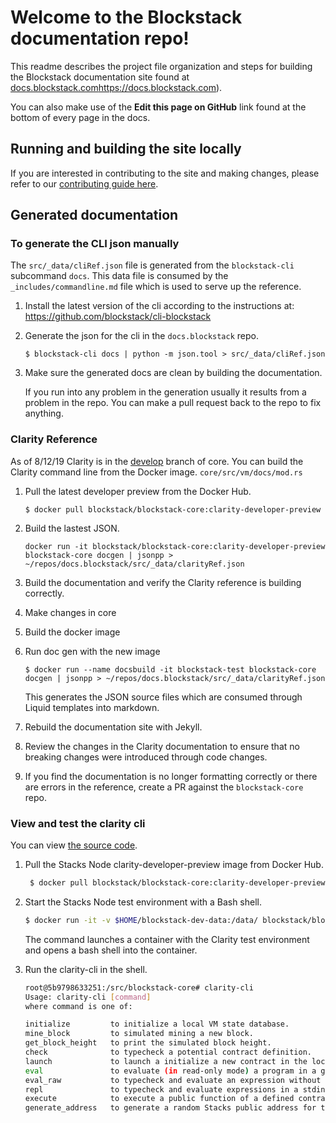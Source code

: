 # Welcome to the Blockstack documentation repo!

This readme describes the project file organization and steps for building the Blockstack documentation site found at [docs.blockstack.com]()https://docs.blockstack.com).

You can also make use of the **Edit this page on GitHub** link found at the bottom of every page in the docs.

## Running and building the site locally

If you are interested in contributing to the site and making changes, please refer to our [contributing guide here](https://docs.blockstack.org/ecosystem/contributing).

## Generated documentation

### To generate the CLI json manually

The `src/_data/cliRef.json` file is generated from the `blockstack-cli` subcommand `docs`. This data file is consumed by the `_includes/commandline.md` file which is used to serve up the reference.

1. Install the latest version of the cli according to the instructions at: https://github.com/blockstack/cli-blockstack

2. Generate the json for the cli in the `docs.blockstack` repo.

   ```
   $ blockstack-cli docs | python -m json.tool > src/_data/cliRef.json
   ```

3. Make sure the generated docs are clean by building the documentation.

   If you run into any problem in the generation usually it results from a problem in the repo. You can make a pull request back to the repo to fix anything.

### Clarity Reference

As of 8/12/19 Clarity is in the [develop](https://github.com/blockstack/blockstack-core/tree/develop) branch of core. You can build the Clarity command line from the Docker image. `core/src/vm/docs/mod.rs`

1. Pull the latest developer preview from the Docker Hub.

   ```
   $ docker pull blockstack/blockstack-core:clarity-developer-preview
   ```

2. Build the lastest JSON.

   ```
   docker run -it blockstack/blockstack-core:clarity-developer-preview blockstack-core docgen | jsonpp > ~/repos/docs.blockstack/src/_data/clarityRef.json
   ```

3. Build the documentation and verify the Clarity reference is building correctly.

4. Make changes in core
5. Build the docker image
6. Run doc gen with the new image

   ```
   $ docker run --name docsbuild -it blockstack-test blockstack-core docgen | jsonpp > ~/repos/docs.blockstack/src/_data/clarityRef.json
   ```

   This generates the JSON source files which are consumed through Liquid templates into markdown.

7. Rebuild the documentation site with Jekyll.

8. Review the changes in the Clarity documentation to ensure that no breaking changes were introduced through code changes.

9. If you find the documentation is no longer formatting correctly or there are errors in the reference, create a PR against the `blockstack-core` repo.

### View and test the clarity cli

You can view [the source code](https://github.com/blockstack/blockstack-core/blob/develop/src/clarity.rs).

1. Pull the Stacks Node clarity-developer-preview image from Docker Hub.

   ```bash
    $ docker pull blockstack/blockstack-core:clarity-developer-preview
   ```

2. Start the Stacks Node test environment with a Bash shell.

   ```bash
   $ docker run -it -v $HOME/blockstack-dev-data:/data/ blockstack/blockstack-core:clarity-developer-preview bash
   ```

   The command launches a container with the Clarity test environment and opens a bash shell into the container.

3. Run the clarity-cli in the shell.

   ```bash
   root@5b9798633251:/src/blockstack-core# clarity-cli
   Usage: clarity-cli [command]
   where command is one of:

   initialize         to initialize a local VM state database.
   mine_block         to simulated mining a new block.
   get_block_height   to print the simulated block height.
   check              to typecheck a potential contract definition.
   launch             to launch a initialize a new contract in the local state database.
   eval               to evaluate (in read-only mode) a program in a given contract context.
   eval_raw           to typecheck and evaluate an expression without a contract or database context.
   repl               to typecheck and evaluate expressions in a stdin/stdout loop.
   execute            to execute a public function of a defined contract.
   generate_address   to generate a random Stacks public address for testing purposes.
   ```
